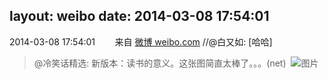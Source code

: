 layout: weibo
date: 2014-03-08 17:54:01
---
2014-03-08 17:54:01  &nbsp;&nbsp;&nbsp;&nbsp;&nbsp;&nbsp; 来自 <a href="http://weibo.com/" rel="nofollow">微博 weibo.com</a>
//@白又如: [哈哈]
>  @冷笑话精选: 新版本：读书的意义。这张图简直太棒了。。。(net) ​​​
>  ![图片](https://ww1.sinaimg.cn/large/62037b5ajw1ee8hdnpsd8j20c80ut76z.jpg)
